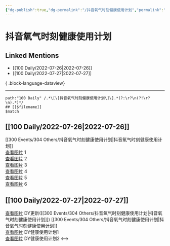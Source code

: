 ```yaml
---
{"dg-publish":true,"dg-permalink":"/抖音氧气时刻健康使用计划","permalink":"/抖音氧气时刻健康使用计划/","created":"2022-12-06T16:58:06.000+08:00","updated":"2023-04-10T17:07:07.000+08:00"}
---
```


# 抖音氧气时刻健康使用计划

## Linked Mentions
- [[100 Daily/2022-07-26\|2022-07-26]]
- [[100 Daily/2022-07-27\|2022-07-27]]

{ .block-language-dataview}

---

```expander
path:"100 Daily" /.*\[\[抖音氧气时刻健康使用计划\]\].*(?:\r?\n(?!\r?\n).*)*/
## [[$filename]]
$match
```
## [[100 Daily/2022-07-26\|2022-07-26]]
[[300 Events/304 Others/抖音氧气时刻健康使用计划\|抖音氧气时刻健康使用计划]]  
[查看图片](https://wx2.sinaimg.cn/large/0088n2Pggy1h4kmma3u5vj30ku112tbb.jpg) 1  
[查看图片](https://wx2.sinaimg.cn/large/0088n2Pggy1h4kmmguv2gj30ku112mzm.jpg) 2  
[查看图片](https://wx1.sinaimg.cn/large/0088n2Pggy1h4kmmqkm63j30ku112q5a.jpg) 3  
[查看图片](https://wx2.sinaimg.cn/large/0088n2Pggy1h4kmn9disoj30ku112mzn.jpg) 4  
[查看图片](https://wx2.sinaimg.cn/large/0088n2Pggy1h4kpkaaynxj30u01hddjz.jpg) 5  
[查看图片](https://wx1.sinaimg.cn/large/0088n2Pggy1h4kpkco6tsj30u01hdtct.jpg) 6
## [[100 Daily/2022-07-27\|2022-07-27]]
[查看图片](https://wx4.sinaimg.cn/large/0088n2Pggy1h4lvtiud7qj30ku112q56.jpg) DY更新([[300 Events/304 Others/抖音氧气时刻健康使用计划\|抖音氧气时刻健康使用计划]])
[[300 Events/304 Others/抖音氧气时刻健康使用计划\|抖音氧气时刻健康使用计划]]  
[查看图片](https://wx2.sinaimg.cn/large/0088n2Pggy1h4lvuoovbdj30ku112goc.jpg) DY健康使用计划1  
[查看图片](https://wx1.sinaimg.cn/large/0088n2Pggy1h4lvv6lk74j30ku112god.jpg) DY健康使用计划2
<-->